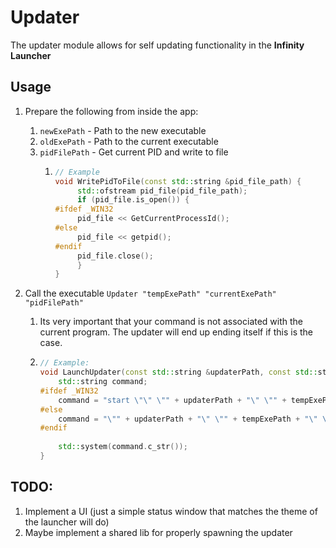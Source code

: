 # Updater

The updater module allows for self updating functionality in the **Infinity Launcher**

## Usage

1. Prepare the following from inside the app:
    1. `newExePath` - Path to the new executable
    2. `oldExePath` - Path to the current executable
    3. `pidFilePath` - Get current PID and write to file
        1. ```c++
           // Example
           void WritePidToFile(const std::string &pid_file_path) {
                std::ofstream pid_file(pid_file_path);
                if (pid_file.is_open()) {
           #ifdef _WIN32
                pid_file << GetCurrentProcessId();
           #else
                pid_file << getpid();
           #endif
                pid_file.close();
                }
           }
           ```

2. Call the executable `Updater "tempExePath" "currentExePath" "pidFilePath"`
    1. Its very important that your command is not associated with the current program. The updater will end up ending
       itself if this is the case.
    2. ```c++
       // Example: 
       void LaunchUpdater(const std::string &updaterPath, const std::string &tempExePath, const std::string &currentExePath, const std::string &pidFilePath) {
           std::string command;
       #ifdef _WIN32
           command = "start \"\" \"" + updaterPath + "\" \"" + tempExePath + "\" \"" + currentExePath + "\" \"" + pidFilePath + "\"";
       #else
           command = "\"" + updaterPath + "\" \"" + tempExePath + "\" \"" + currentExePath + "\" \"" + pidFilePath + "\" &";
       #endif
      
           std::system(command.c_str());
       }
       ```

## TODO:

1. Implement a UI (just a simple status window that matches the theme of the launcher will do)
2. Maybe implement a shared lib for properly spawning the updater